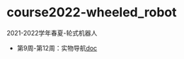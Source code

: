 # course2022-wheeled_robot
2021-2022学年春夏-轮式机器人

- 第9周-第12周：实物导航[doc](./doc/09-12.realrobot-navigation.md)
